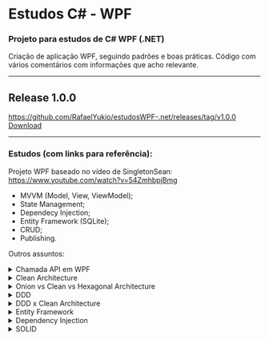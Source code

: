 # Estudos C# - WPF

### Projeto para estudos de C# WPF (.NET)

Criação de aplicação WPF, seguindo padrões e boas práticas.
Código com vários comentários com informações que acho relevante.

---
## Release 1.0.0
https://github.com/RafaelYukio/estudosWPF-.net/releases/tag/v1.0.0
<br>
<a href="https://github.com/RafaelYukio/estudosWPF-.net/releases/download/v1.0.0/YoutubeViewers.WPF.1.0.0.zip">Download</a>
<br>

---
### Estudos (com links para referência):

Projeto WPF baseado no vídeo de SingletonSean:
https://www.youtube.com/watch?v=54ZmhbpjBmg
- MVVM (Model, View, ViewModel);
- State Management;
- Dependecy Injection;
- Entity Framework (SQLite);
- CRUD;
- Publishing.


Outros assuntos:
<details>
<summary>Chamada API em WPF</summary>
https://www.macoratti.net/16/06/webapi_cons5.htm
</details>
<details>
<summary>Clean Architecture</summary>
https://www.c-sharpcorner.com/article/clean-architecture-in-asp-net-core-web-api/#:~:text=What%20is%20Clean%20Architecture,data%20access%20and%20infrastructure%20concerns
</details>
<details>
<summary>Onion vs Clean vs Hexagonal Architecture</summary>
https://medium.com/@edamtoft/onion-vs-clean-vs-hexagonal-architecture-9ad94a27da91
</details>
<details>
<summary>DDD</summary>
https://learn.microsoft.com/en-us/dotnet/architecture/microservices/microservice-ddd-cqrs-patterns/ddd-oriented-microservice
</details>
<details>
<summary>DDD x Clean Architecture</summary>
https://softwareengineering.stackexchange.com/questions/405973/difference-between-domain-driven-design-and-clean-architecture
</details>
<details>
<summary>Entity Framework</summary>
https://learn.microsoft.com/en-us/ef/core/
</details>
<details>
<summary>Dependency Injection</summary>
https://learn.microsoft.com/en-us/dotnet/core/extensions/dependency-injection
</details>
<details>
<summary>SOLID</summary>
- https://medium.com/beelabacademy/princípios-de-s-o-l-i-d-em-c-guia-prático-cbb1e6584284
- https://www.c-sharpcorner.com/UploadFile/damubetha/solid-principles-in-C-Sharp/
</details>
